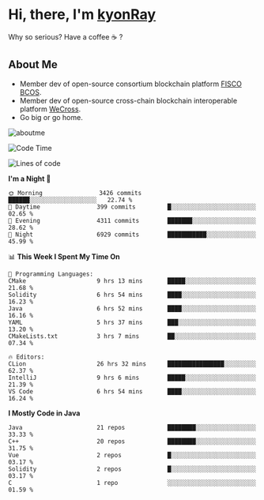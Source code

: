 # Hi, there, I'm [kyonRay](https://kyonRay.github.io)

Why so serious? Have a coffee ☕️ ?

## About Me

- Member dev of open-source consortium blockchain platform [FISCO BCOS](https://github.com/FISCO-BCOS).
- Member dev of open-source cross-chain blockchain interoperable platform [WeCross](https://github.com/WeBankBlockchain/WeCross).
- Go big or go home.

![aboutme](https://github-readme-stats.vercel.app/api?username=kyonRay&count_private=true&show_icons=true)

<!-- ![top-langs](https://github-readme-stats.vercel.app/api/top-langs/?username=kyonRay&layout=compact&hide=shell,html) -->

<!--START_SECTION:waka-->
![Code Time](http://img.shields.io/badge/Code%20Time-132%20hrs%2043%20mins-blue)

![Lines of code](https://img.shields.io/badge/From%20Hello%20World%20I%27ve%20Written-12.5%20million%20lines%20of%20code-blue)

**I'm a Night 🦉** 

```text
🌞 Morning                3426 commits        ██████░░░░░░░░░░░░░░░░░░░   22.74 % 
🌆 Daytime                399 commits         █░░░░░░░░░░░░░░░░░░░░░░░░   02.65 % 
🌃 Evening                4311 commits        ███████░░░░░░░░░░░░░░░░░░   28.62 % 
🌙 Night                  6929 commits        ███████████░░░░░░░░░░░░░░   45.99 % 
```


📊 **This Week I Spent My Time On** 

```text
💬 Programming Languages: 
CMake                    9 hrs 13 mins       █████░░░░░░░░░░░░░░░░░░░░   21.68 % 
Solidity                 6 hrs 54 mins       ████░░░░░░░░░░░░░░░░░░░░░   16.23 % 
Java                     6 hrs 52 mins       ████░░░░░░░░░░░░░░░░░░░░░   16.16 % 
YAML                     5 hrs 37 mins       ███░░░░░░░░░░░░░░░░░░░░░░   13.20 % 
CMakeLists.txt           3 hrs 7 mins        ██░░░░░░░░░░░░░░░░░░░░░░░   07.34 % 

🔥 Editors: 
CLion                    26 hrs 32 mins      ████████████████░░░░░░░░░   62.37 % 
IntelliJ                 9 hrs 6 mins        █████░░░░░░░░░░░░░░░░░░░░   21.39 % 
VS Code                  6 hrs 54 mins       ████░░░░░░░░░░░░░░░░░░░░░   16.24 % 
```

**I Mostly Code in Java** 

```text
Java                     21 repos            ████████░░░░░░░░░░░░░░░░░   33.33 % 
C++                      20 repos            ████████░░░░░░░░░░░░░░░░░   31.75 % 
Vue                      2 repos             █░░░░░░░░░░░░░░░░░░░░░░░░   03.17 % 
Solidity                 2 repos             █░░░░░░░░░░░░░░░░░░░░░░░░   03.17 % 
C                        1 repo              ░░░░░░░░░░░░░░░░░░░░░░░░░   01.59 % 
```




<!--END_SECTION:waka-->

